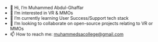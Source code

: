 - 👋 Hi, I’m Muhammed Abdul-Ghaffar
- 👀 I’m interested in VR & MMOs
- 🌱 I’m currently learning User Success/Support tech stack
- 💞️ I’m looking to collaborate on open-source projects
relating to VR or MMOs
- 📫 How to reach me: muhammedsacollege@gmail.com

<!---
muhammedsa/muhammedsa is a ✨ special ✨ repository because its `README.md` (this file) appears on your GitHub profile.
You can click the Preview link to take a look at your changes.
--->
